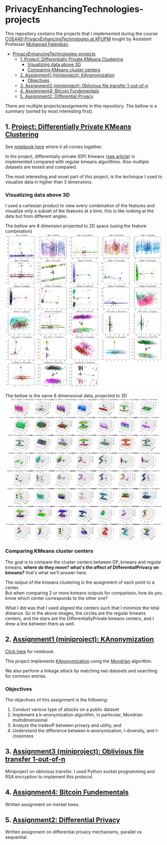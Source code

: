 # PrivacyEnhancingTechnologies-projects

This repository contains the projects that I implemented during the course [COE449-PrivacyEnhancingTechnologies at KFUPM](http://www.kfupm.edu.sa/departments/coe/Pages/en/Undergraduate-Courses.aspx) tought by Assistant Professer [Muhamad Felemban](https://faculty.kfupm.edu.sa/coe/mfelemban/).

- [PrivacyEnhancingTechnologies-projects](#privacyenhancingtechnologies-projects)
  - [1. Project: Differentially Private KMeans Clustering](#1-project-differentially-private-kmeans-clustering)
    - [Visualizing data above 3D](#visualizing-data-above-3d)
    - [Comparing KMeans cluster centers](#comparing-kmeans-cluster-centers)
  - [2. Assignment1 (miniproject): KAnonymization](#2-assignment1-miniproject-kanonymization)
    - [Objectives](#objectives)
  - [3. Assignment3 (miniproject): Oblivious file transfer 1-out-of-n](#3-assignment3-miniproject-oblivious-file-transfer-1-out-of-n)
  - [4. Assignment4: Bitcoin Fundementals](#4-assignment4-bitcoin-fundementals)
  - [5. Assignment2: Differential Privacy](#5-assignment2-differential-privacy)

<!-- ## Course Catalog Description

The objective of this course is to provide students with a solid understanding of a set of core techniques for achieving information security and privacy.
The course will cover theoretical and practical aspects of the state-of-the-art privacy-enhancing technologies, and their applications in modern systems. Students will be able to apply the knowledge acquired in this course to design new privacy-enhancing technologies for emerging systems.
In addition, the course will equip students with skills pertaining to evaluate and criticize systems and infrastructures in terms of preserving the privacy and security of users. -->

There are multiple projects/assignments in this repository. The bellow is a summary (sorted by most interesting first).

## 1. [Project: Differentially Private KMeans Clustering](proj-Assign2_DifferentialPrivacy/)

See [notebook here](./proj-DifferentiallyPrivate_Kmeans_clustering/proj_DP_kmeans.ipynb) where it all comes together.

In the project, differentially-private (DP) Kmeans ([see article](./proj-DifferentiallyPrivate_Kmeans_clustering/https://journals.plos.org/plosone/article?id=10.1371/journal.pone.0206832)) is implemented compared with regular kmeans algorithms.
Also multiple datasets are tested and compared.

The most interesting and novel part of this project, is the technique I used to visualize data in higher than 3 dimensions.

### Visualizing data above 3D

I used a cartesian product to view every combination of the features and visualize only a subset of the features at a time, this is like looking at the data but from different angles.

The bellow are 8 dimension projected to 2D space (using the feature combination)
![8in2d](./proj-DifferentiallyPrivate_Kmeans_clustering/notebook_images/8-dimensions-in-2D-kmeans-comparison.png)

The bellow is the same 8 dimensional data, projected to 3D
![8in3d](./proj-DifferentiallyPrivate_Kmeans_clustering/notebook_images/8-dimensions-in-3D-kmeans-comparison.png)

### Comparing KMeans cluster centers

The goal is to compare the cluster centers between DP_kmeans and regular kmeans, **where do they move? what's the affect of DifferentialPrivacy on kmeans?** that's what we'll answer here.

The output of the kmeans clustering is the assignment of each point to a center.  
But when comparing 2 or more kmeans outputs for comparison, how do you know which center corresponds to the other one?

What I did was that I used aligned the centers such that I minimize the total distance. So in the above images, the circles are the regular kmeans centers, and the stars are the DifferentiallyPrivate kmeans centers, and I drew a line between them as well.

## 2. [Assignment1 (miniproject): KAnonymization](Assign1_kAnonymization/)

[Click here](Assign1_kAnonymization/assignment1_k_anonymization.ipynb) for notebook.

This project implements [KAnonymization](https://en.wikipedia.org/wiki/K-anonymity) using the [Mondrian](Assign1_kAnonymization/https://personal.utdallas.edu/~mxk055100/courses/privacy08f_files/MultiDim.pdf) algorithm.

We also perform a linkage attack by matching two datasets and searching for common entries.

### Objectives

The objectives of this assignment is the following:

1. Conduct various type of attacks on a public dataset
2. Implement a k-anonymization algorithm, in particular, Mondrian multidimensional
3. Analyze the tradeoff between privacy and utility, and
4. Understand the difference between k-anonymization, l-diversity, and
t-closeness

## 3. [Assignment3 (miniproject): Oblivious file transfer 1-out-of-n](Assign3_ObliviousTransfer/)

Miniproject on oblivious transfer. I used Python socket programming and RSA encryption to implement this protocol.

## 4. [Assignment4: Bitcoin Fundementals](Assign4_BitcoinFundamentals/)

Written assignment on merkel trees.

## 5. [Assignment2: Differential Privacy](Assign2_DifferentialPrivacy/)

Written assignment on differential privacy mechanisms, parallel vs sequential.
